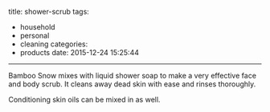 title: shower-scrub
tags:
  - household
  - personal
  - cleaning
categories:
  - products
date: 2015-12-24 15:25:44
---

Bamboo Snow mixes with liquid shower soap to make a very effective face and body scrub.  It cleans away dead skin with ease and rinses thoroughly.

Conditioning skin oils can be mixed in as well.
